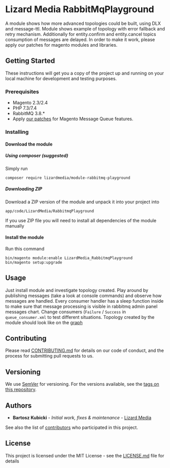 # Lizard Media RabbitMqPlayground #

A module shows how more advanced topologies could be built, using DLX and message-ttl. 
Module shows example of topology with error fallback and retry mechanism. Additionally for entity.confirm and entity.cancel
topics consumption of messages are delayed. In order to make it work, please apply our patches for magento modules and libraries. 

## Getting Started

These instructions will get you a copy of the project up and running on your local machine for development and testing purposes.

### Prerequisites

* Magento 2.3/2.4
* PHP 7.3/7.4
* RabbitMQ 3.8.*
* Apply [our patches](https://github.com/lizardmedia/magento2-mq-patches) for Magento Message Queue features.

### Installing

#### Download the module

##### Using composer (suggested)

Simply run

```
composer require lizardmedia/module-rabbitmq-playground
```

##### Downloading ZIP

Download a ZIP version of the module and unpack it into your project into
```
app/code/LizardMedia/RabbitmqPlayground
```
If you use ZIP file you will need to install all dependencies of the module
manually


#### Install the module

Run this command
```
bin/magento module:enable LizardMedia_RabbitmqPlayground
bin/magento setup:upgrade
```

## Usage

Just install module and investigate topology created. Play around by 
publishing messages (take a look at console commands) and observe how messages are handled. Every consumer handler
has a sleep function inside to make sure that message processing is visible in rabbitmq admin panel messages chart.
Change consumers (`Failure` / `Success` in `queue_consumer.xml` to test different situations.
Topology created by the module should look like on the [graph](docs/topology.png)

## Contributing

Please read [CONTRIBUTING.md](CONTRIBUTING.md) for details on our code of conduct, and the process for submitting pull requests to us.

## Versioning

We use [SemVer](http://semver.org/) for versioning. For the versions available, see the [tags on this repository](https://github.com/lizardmedia/rabbitmq-playground/tags). 

## Authors

* **Bartosz Kubicki** - *Initial work, fixes & maintenance* - [Lizard Media](https://github.com/bartoszkubicki)

See also the list of [contributors](https://github.com/lizardmedia/rabbitmq-playground/contributors) who participated in this project.

## License

This project is licensed under the MIT License - see the [LICENSE.md](LICENSE.md) file for details
